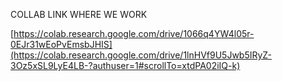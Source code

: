 COLLAB LINK WHERE WE WORK

[https://colab.research.google.com/drive/1066q4YW4l05r-0EJr31wEoPvEmsbJHIS](https://colab.research.google.com/drive/1lnHVf9U5Jwb5IRyZ-3Oz5xSL9LyE4LB-?authuser=1#scrollTo=xtdPA02iIQ-k)
